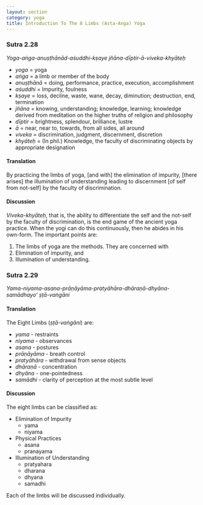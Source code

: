 ```yaml
---
layout: section
category: yoga
title: Introduction To The 8 Limbs (Asta-Anga) Yoga
---
```

### Sutra 2.28
*Yoga-aṅga-anuṣṭhānād-aśuddhi-kṣaye jñāna-dīptir-ā-viveka-khyāteḥ*
- *yoga* = yoga
- *aṅga* = a limb or member of the body
- *anuṣṭhānā* = doing, performance, practice, execution, accomplishment
- *aśuddhi* =  Impurity, foulness
- *kṣaye* = loss, decline, waste, wane, decay, diminution; destruction, end, termination
- *jñāna* = knowing, understanding; knowledge, learning; knowledge derived from meditation on the higher truths of religion and philosophy
- *dīptir* = brightness, splendour, brilliance, lustre
- *ā* = near, near to, towards, from all sides, all around
- *viveka* = discrimination, judgment, discernment, discretion
- *khyāteḥ* = (In phil.) Knowledge, the faculty of discriminating objects by appropriate designation

#### Translation
By practicing the limbs of yoga, [and with] the elimination of impurity, [there arises] the illumination of understanding leading to discernment [of self from not-self] by the faculty of discrimination.

#### Discussion
*Viveka-khyāteḥ*, that is, the ability to differentiate the self and the not-self by the faculty of discrimination, is the end game of the ancient yoga practice. When the yogi can do this continuously, then he abides in his own-form. The important points are: 
1. The limbs of yoga are the methods. They are concerned with
1. Elimination of impurity, and
1. Illumination of understanding. 

### Sutra 2.29
*Yama-niyama-asana-prāṇāyāma-pratyāhāra-dhāraṇā-dhyāna-samādhayo' ṣṭā-vaṅgāni*

#### Translation
The Eight Limbs (*ṣṭā-vaṅgāni*) are: 
- *yama* - restraints
- *niyama* - observances
- *asana* - postures
- *prāṇāyāma* - breath control
- *pratyāhāra* - withdrawal from sense objects
- *dhāraṇā* - concentration
- *dhyāna* - one-pointedness
- *samādhi* - clarity of perception at the most subtle level

#### Discussion
The eight limbs can be classified as:
- Elimination of Impurity
    - yama
    - niyama
- Physical Practices
    - asana
    - pranayama
- Illumination of Understanding
    - pratyahara
    - dharana
    - dhyana
    - samadhi

Each of the limbs will be discussed individually.